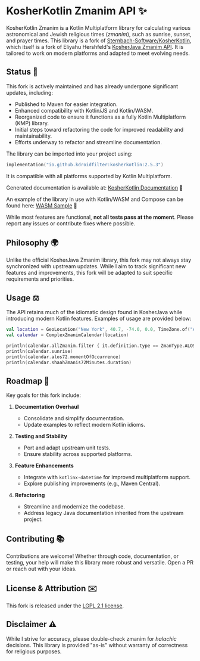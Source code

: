 # KosherKotlin Zmanim API ✨

KosherKotlin Zmanim is a Kotlin Multiplatform library for calculating various astronomical and Jewish religious times (_zmanim_), such as sunrise, sunset, and prayer times. This library is a fork of [Sternbach-Software/KosherKotlin](https://github.com/Sternbach-Software/KosherKotlin), which itself is a fork of Eliyahu Hershfeld's [KosherJava Zmanim API](https://github.com/KosherJava/zmanim). It is tailored to work on modern platforms and adapted to meet evolving needs.

## Status 🚀
This fork is actively maintained and has already undergone significant updates, including:

- Published to Maven for easier integration.
- Enhanced compatibility with Kotlin/JS and Kotlin/WASM.
- Reorganized code to ensure it functions as a fully Kotlin Multiplatform (KMP) library.
- Initial steps toward refactoring the code for improved readability and maintainability.
- Efforts underway to refactor and streamline documentation.

The library can be imported into your project using:
```kotlin
implementation("io.github.kdroidfilter:kosherkotlin:2.5.3")
```
It is compatible with all platforms supported by Kotlin Multiplatform.

Generated documentation is available at: [KosherKotlin Documentation](https://kdroidfilter.github.io/KosherKotlin/) 📄

An example of the library in use with Kotlin/WASM and Compose can be found here: [WASM Sample](https://kdroidfilter.github.io/KosherKotlin/sample/) 🚀

While most features are functional, **not all tests pass at the moment**. Please report any issues or contribute fixes where possible.

## Philosophy 🌍
Unlike the official KosherJava Zmanim library, this fork may not always stay synchronized with upstream updates. While I aim to track significant new features and improvements, this fork will be adapted to suit specific requirements and priorities.

## Usage ⚖️
The API retains much of the idiomatic design found in KosherJava while introducing modern Kotlin features. Examples of usage are provided below:

```kotlin
val location = GeoLocation("New York", 40.7, -74.0, 0.0, TimeZone.of("America/New_York"))
val calendar = ComplexZmanimCalendar(location)

println(calendar.allZmanim.filter { it.definition.type == ZmanType.ALOS }.map { it.value })
println(calendar.sunrise)
println(calendar.alos72.momentOfOccurrence)
println(calendar.shaahZmanis72Minutes.duration)
```

## Roadmap 🔄
Key goals for this fork include:

1. **Documentation Overhaul**
    - Consolidate and simplify documentation.
    - Update examples to reflect modern Kotlin idioms.

2. **Testing and Stability**
    - Port and adapt upstream unit tests.
    - Ensure stability across supported platforms.

3. **Feature Enhancements**
    - Integrate with `kotlinx-datetime` for improved multiplatform support.
    - Explore publishing improvements (e.g., Maven Central).

4. **Refactoring**
    - Streamline and modernize the codebase.
    - Address legacy Java documentation inherited from the upstream project.

## Contributing 📚
Contributions are welcome! Whether through code, documentation, or testing, your help will make this library more robust and versatile. Open a PR or reach out with your ideas.

## License & Attribution ✉️
This fork is released under the [LGPL 2.1 license](https://kosherjava.com/2011/05/09/kosherjava-zmanim-api-released-under-the-lgpl-license/).

## Disclaimer ⚠️
While I strive for accuracy, please double-check zmanim for _halachic_ decisions. This library is provided "as-is" without warranty of correctness for religious purposes.

